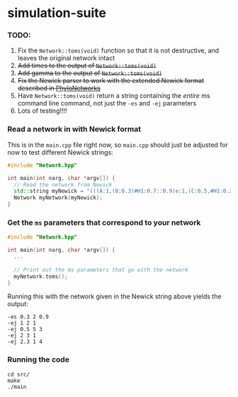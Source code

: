 # simulation-suite

### TODO:

1. Fix the `Network::toms(void)` function so that it is not destructive, and leaves the original network intact
2. ~~Add times to the output of `Network::toms(void)`~~
3. ~~Add gamma to the output of `Network::toms(void)`~~
4. ~~Fix the Newick parser to work with the extended Newick format described in [PhyloNetworks](https://github.com/crsl4/PhyloNetworks.jl/wiki/Introduction)~~
5. Have `Network::toms(void)` return a string containing the *entire* ms command line command, not just the `-es` and `-ej` parameters
6. Lots of testing!!!!

### Read a network in with Newick format

This is in the `main.cpp` file right now, so `main.cpp` should just be adjusted for now to test different Newick strings:

```cpp
#include "Network.hpp"

int main(int narg, char *argv[]) {
  // Read the network from Newick
  std::string myNewick = "(((A:1,(B:0.3)#H1:0.7::0.9)e:1,(C:0.5,#H1:0.2::0.1)f:1.5)g:0.3,D:2.3)h;";
  Network myNetwork(myNewick);
}
```

### Get the `ms` parameters that correspond to your network

```cpp
#include "Network.hpp"

int main(int narg, char *argv[]) {
  ...
  
  // Print out the ms parameters that go with the network
  myNetwork.toms();
}
```

Running this with the network given in the Newick string above yields the output:

```shell
-es 0.3 2 0.9
-ej 1 2 1
-ej 0.5 5 3
-ej 2 3 1
-ej 2.3 1 4
```

### Running the code

```shell
cd src/
make
./main
```
